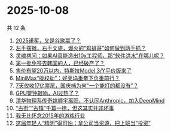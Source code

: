 # 2025-10-08

共 12 条

<!-- BEGIN 36KR -->
<!-- 最后更新时间 2025-10-08 13:25:02 +0800 -->
1. [2025诺奖，又是谷歌赢了？](https://36kr.com/p/3499178311883913)
1. [左手摆摊，右手文旅，爆火的“鸡排哥”如何做到两手抓？](https://36kr.com/p/3499198016265091)
1. [灵魂拷问：如果AI真能造出10x工程师，那“软件洪水”在哪儿呢？](https://36kr.com/p/3469559389181317)
1. [第一批免签去韩国的人，已经破产了？](https://36kr.com/p/3499844300463241)
1. [售价有望20万以内，特斯拉Model 3/Y平价版来了](https://36kr.com/p/3499867586043015)
1. [MiniMax“版权劫”：好莱坞重拳下负重前行？](https://36kr.com/p/3499784950602882)
1. [7天仅收17亿票房，国庆档为何“一个能打的都没有”？](https://36kr.com/p/3499231840770951)
1. [GPU警钟敲响，AI过热了？](https://36kr.com/p/3499909351775107)
1. [清华物理系传奇姚顺宇离职，不认同Anthropic，加入DeepMind](https://36kr.com/p/3500031225830533)
1. [“古街”“古镇”千篇一律，但这其实并非坏事](https://36kr.com/p/3499935716138112)
1. [我无比怀念2015年的游戏行业](https://36kr.com/p/3500019354279042)
1. [这届年轻人“精明”得可怕：拿公司当资源，把上班当“投资”](https://36kr.com/p/3468806427170432)
<!-- END 36KR -->